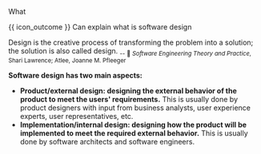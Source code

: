 <span id="title">What</span>

<span id="prereqs"></span>

<span id="outcomes">{{ icon_outcome }} Can explain what is software design</span>

<div id="body">

<box type="definition" seamless>

Design is the creative process of transforming the problem into a solution; the solution is also called design. <sub>-- :book: _Software Engineering Theory and Practice_,  Shari Lawrence; Atlee, Joanne M. Pfleeger</sub>

</box>

**Software design has two main aspects:**
* **Product/external design: designing the external behavior of the product to meet the users' requirements.** This is usually done by product designers with input from business analysts, user experience experts, user representatives, etc.
* **Implementation/internal design: designing how the product will be implemented to meet the required external behavior.** This is usually done by software architects and software engineers.

</div>

<div id="extras">
</div>